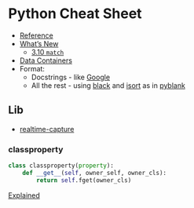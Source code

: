 # Python Cheat Sheet

* [Reference](https://docs.python.org/3/genindex.html)
* [What’s New](https://docs.python.org/3/whatsnew/)
    * [3.10 `match`](https://peps.python.org/pep-0636/)
* [Data Containers](https://towardsdatascience.com/battle-of-the-data-containers-which-python-typed-structure-is-the-best-6d28fde824e)
* Format:
    * Docstrings - like [Google](https://google.github.io/styleguide/pyguide.html#383-functions-and-methods)
    * All the rest - using [black](https://github.com/psf/black) and [isort](https://pycqa.github.io/isort/) as in [pyblank](https://github.com/denis-ryzhkov/pyblank)

## Lib

* [realtime-capture](realtime-capture)

### classproperty

```python
class classproperty(property):
    def __get__(self, owner_self, owner_cls):
        return self.fget(owner_cls)
```

[Explained](https://stackoverflow.com/a/13624858)
